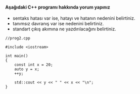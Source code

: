#### Aşağıdaki C++ programı hakkında yorum yapınız

+ sentaks hatası var ise, hatayı ve hatanın nedenini belirtiniz.
+ tanımsız davranış var ise nedenini belirtiniz.
+ standart çıkış akımına ne yazdırılacağını belirtiniz.

```
//prog2.cpp

#include <iostream>

int main()
{
	const int x = 20;
	auto y = x;
	++y;

	std::cout << y << " " << x << "\n";
}
```
